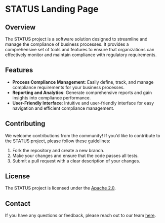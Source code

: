 # STATUS Landing Page

## Overview

The STATUS project is a software solution designed to streamline and manage the compliance of business processes. It provides a comprehensive set of tools and features to ensure that organizations can effectively monitor and maintain compliance with regulatory requirements.

## Features

- **Process Compliance Management**: Easily define, track, and manage compliance requirements for your business processes.
- **Reporting and Analytics**: Generate comprehensive reports and gain insights into compliance performance.
- **User-Friendly Interface**: Intuitive and user-friendly interface for easy navigation and efficient compliance management.

## Contributing

We welcome contributions from the community! If you'd like to contribute to the STATUS project, please follow these guidelines:

1. Fork the repository and create a new branch.
2. Make your changes and ensure that the code passes all tests.
3. Submit a pull request with a clear description of your changes.

## License

The STATUS project is licensed under the [Apache 2.0](LICENSE).

## Contact

If you have any questions or feedback, please reach out to our team [here](resinas@us.es).
